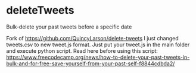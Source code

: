 # deleteTweets
Bulk-delete your past tweets before a specific date

Fork of https://github.com/QuincyLarson/delete-tweets
I just changed tweets.csv to new tweet.js format. Just put your tweet.js in the main folder and execute python script.
Read here before using this script: https://www.freecodecamp.org/news/how-to-delete-your-past-tweets-in-bulk-and-for-free-save-yourself-from-your-past-self-f8844cdbda2/
